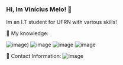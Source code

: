 ### Hi, Im Vinícius Melo! 🙋

Im an I.T student for UFRN with various skills!

🧠 My knowledge:

 ![image](https://img.shields.io/badge/unrealengine-%23313131.svg?style=for-the-badge&logo=unrealengine&logoColor=white))
  ![image](https://img.shields.io/badge/blender-%23F5792A.svg?style=for-the-badge&logo=blender&logoColor=white})
   ![image](https://img.shields.io/badge/Visual_Studio_Code-0078D4?style=for-the-badge&logo=visual%20studio%20code&logoColor=white})
     ![image](https://img.shields.io/badge/C%2B%2B-00599C?style=for-the-badge&logo=c%2B%2B&logoColor=white})
  

 




📱 Contact Information:
![image]({https://img.shields.io/badge/viniciusmeloreisdonascimento@gmail.com-D14836?style=for-the-badge&logo=gmail&logoColor=white}) 











<!--
**vmeloreis/vmeloreis** is a ✨ _special_ ✨ repository because its `README.md` (this file) appears on your GitHub profile.

Here are some ideas to get you started:

- 🔭 I’m currently working on ...
- 🌱 I’m currently learning ...
- 👯 I’m looking to collaborate on ...
- 🤔 I’m looking for help with ...
- 💬 Ask me about ...
- 📫 How to reach me: ...
- 😄 Pronouns: ...
- ⚡ Fun fact: ...
-->
